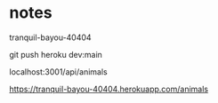 # notes

tranquil-bayou-40404

git push heroku dev:main

localhost:3001/api/animals

https://tranquil-bayou-40404.herokuapp.com/animals